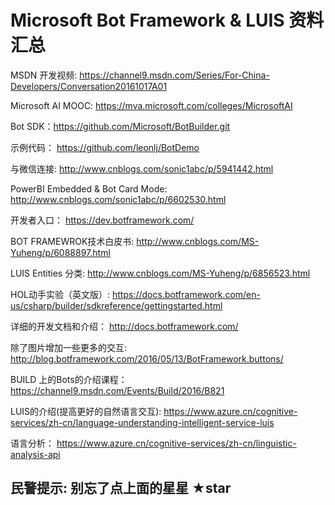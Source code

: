 
# Microsoft Bot Framework & LUIS 资料汇总 #

MSDN 开发视频: https://channel9.msdn.com/Series/For-China-Developers/Conversation20161017A01

Microsoft AI MOOC: https://mva.microsoft.com/colleges/MicrosoftAI 

Bot SDK：https://github.com/Microsoft/BotBuilder.git 

示例代码：
https://github.com/leonlj/BotDemo 

与微信连接:
http://www.cnblogs.com/sonic1abc/p/5941442.html

PowerBI Embedded & Bot Card Mode:
http://www.cnblogs.com/sonic1abc/p/6602530.html 

开发者入口：
https://dev.botframework.com/   

BOT FRAMEWROK技术白皮书:
http://www.cnblogs.com/MS-Yuheng/p/6088897.html

LUIS Entities 分类:
http://www.cnblogs.com/MS-Yuheng/p/6856523.html

HOL动手实验（英文版）:
https://docs.botframework.com/en-us/csharp/builder/sdkreference/gettingstarted.html 

详细的开发文档和介绍：
http://docs.botframework.com/ 

除了图片增加一些更多的交互:
http://blog.botframework.com/2016/05/13/BotFramework.buttons/ 

BUILD 上的Bots的介绍课程：
https://channel9.msdn.com/Events/Build/2016/B821 

LUIS的介绍(提高更好的自然语言交互):
https://www.azure.cn/cognitive-services/zh-cn/language-understanding-intelligent-service-luis 

语言分析：
https://www.azure.cn/cognitive-services/zh-cn/linguistic-analysis-api 


## 民警提示: 别忘了点上面的星星 ★star ##
